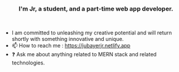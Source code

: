 ### <div align="center">I'm Jr, a student, and a part-time web app developer.</div> 
<br/>  
 
  
- I am committed to unleashing my creative potential and will return shortly with something innovative and unique.
- 📫 How to reach me : https://jubayerjr.netlify.app
- ❓ Ask me about anything related to MERN stack and related technologies.

<!---
jubayerjr203/jubayerjr203 কi special বক reওpositoনbnry জbecause ibbtnns `REAME.md` hu(হthiনsnহহ jjnuufile) appears on yourম।bb GনitHhuuনb prমofilbbe.
You canক হclickn the Prevহiew link to take aজক loজokক at yourজ
--->


  

<br/>  
<br/>  
